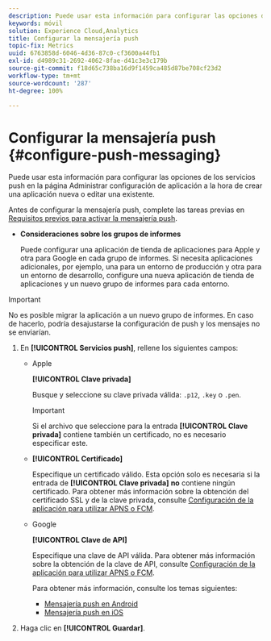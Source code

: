 ```yaml
---
description: Puede usar esta información para configurar las opciones de los servicios push en la página Administrar configuración de aplicación a la hora de crear una aplicación nueva o editar una existente.
keywords: móvil
solution: Experience Cloud,Analytics
title: Configurar la mensajería push
topic-fix: Metrics
uuid: 6763858d-6046-4d36-87c0-cf3600a44fb1
exl-id: d4989c31-2692-4062-8fae-d41c3e3c179b
source-git-commit: f18d65c738ba16d9f1459ca485d87be708cf23d2
workflow-type: tm+mt
source-wordcount: '287'
ht-degree: 100%

---
```


# Configurar la mensajería push {#configure-push-messaging}

Puede usar esta información para configurar las opciones de los servicios push en la página Administrar configuración de aplicación a la hora de crear una aplicación nueva o editar una existente.

Antes de configurar la mensajería push, complete las tareas previas en [Requisitos previos para activar la mensajería push](/help/using/c-manage-app-settings/c-mob-confg-app/configure-push-messaging/prerequisites-push-messaging.md).

* **Consideraciones sobre los grupos de informes**

   Puede configurar una aplicación de tienda de aplicaciones para Apple y otra para Google en cada grupo de informes. Si necesita aplicaciones adicionales, por ejemplo, una para un entorno de producción y otra para un entorno de desarrollo, configure una nueva aplicación de tienda de aplicaciones y un nuevo grupo de informes para cada entorno.

>[!IMPORTANT]
>
>No es posible migrar la aplicación a un nuevo grupo de informes. En caso de hacerlo, podría desajustarse la configuración de push y los mensajes no se enviarían.

1. En **[!UICONTROL Servicios push]**, rellene los siguientes campos:

   * Apple

      **[!UICONTROL Clave privada]**

      Busque y seleccione su clave privada válida: `.p12`, `.key` o `.pen`.

      >[!IMPORTANT]
      >Si el archivo que seleccione para la entrada **[!UICONTROL Clave privada]** contiene también un certificado, no es necesario especificar este.

   * **[!UICONTROL Certificado]**

      Especifique un certificado válido. Esta opción solo es necesaria si la entrada de **[!UICONTROL Clave privada]** **no** contiene ningún certificado. Para obtener más información sobre la obtención del certificado SSL y de la clave privada, consulte [Configuración de la aplicación para utilizar APNS o FCM](/help/using/c-manage-app-settings/c-mob-confg-app/configure-push-messaging/configure-app-apns-gcm.md).

   * Google

      **[!UICONTROL Clave de API]**

      Especifique una clave de API válida. Para obtener más información sobre la obtención de la clave de API, consulte [Configuración de la aplicación para utilizar APNS o FCM](/help/using/c-manage-app-settings/c-mob-confg-app/configure-push-messaging/configure-app-apns-gcm.md).

      Para obtener más información, consulte los temas siguientes:

      * [Mensajería push en Android](/help/android/messaging-main/push-messaging/push-messaging.md)
      * [Mensajería push en iOS](/help/ios/messaging-main/push-messaging/push-messaging.md)

1. Haga clic en **[!UICONTROL Guardar]**.
